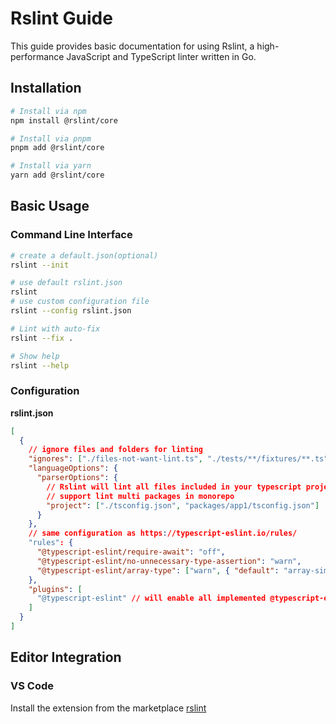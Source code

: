 # Rslint Guide

This guide provides basic documentation for using Rslint, a high-performance JavaScript and TypeScript linter written in Go.

## Installation

```bash
# Install via npm
npm install @rslint/core

# Install via pnpm
pnpm add @rslint/core

# Install via yarn
yarn add @rslint/core
```

## Basic Usage

### Command Line Interface

```bash
# create a default.json(optional)
rslint --init

# use default rslint.json
rslint
# use custom configuration file
rslint --config rslint.json

# Lint with auto-fix
rslint --fix .

# Show help
rslint --help
```

### Configuration

**rslint.json**

```json
[
  {
    // ignore files and folders for linting
    "ignores": ["./files-not-want-lint.ts", "./tests/**/fixtures/**.ts"],
    "languageOptions": {
      "parserOptions": {
        // Rslint will lint all files included in your typescript projects defined here
        // support lint multi packages in monorepo
        "project": ["./tsconfig.json", "packages/app1/tsconfig.json"]
      }
    },
    // same configuration as https://typescript-eslint.io/rules/
    "rules": {
      "@typescript-eslint/require-await": "off",
      "@typescript-eslint/no-unnecessary-type-assertion": "warn",
      "@typescript-eslint/array-type": ["warn", { "default": "array-simple" }]
    },
    "plugins": [
      "@typescript-eslint" // will enable all implemented @typescript-eslint rules by default
    ]
  }
]
```

## Editor Integration

### VS Code

Install the extension from the marketplace [rslint](https://marketplace.visualstudio.com/items?itemName=rstack.rslint)
